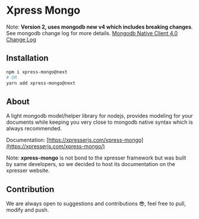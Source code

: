 # Xpress Mongo

Note: **Version 2, uses mongodb new v4 which includes breaking changes**. See mongodb change log for more
details. [Mongodb Native Client 4.0 Change Log](https://github.com/mongodb/node-mongodb-native/blob/4.0/docs/CHANGES_4.0.0.md)

## Installation

```sh
npm i xpress-mongo@next
# OR
yarn add xpress-mongo@next
```

## About

A light mongodb model/helper library for nodejs, provides modeling for your documents while keeping you very close to
mongodb native syntax which is always recommended.

Documentation: [https://xpresserjs.com/xpress-mongo](https://xpresserjs.com/xpress-mongo/)

Note: **xpress-mongo** is not bond to the xpresser framework but was built by same developers, so we decided to host its
documentation on the xpresser website.

## Contribution

We are always open to suggestions and contributions 😎, feel free to pull, modify and push.
